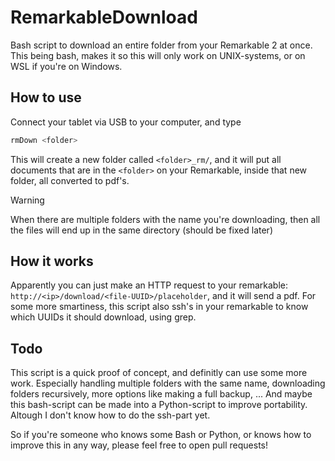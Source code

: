 # RemarkableDownload
Bash script to download an entire folder from your Remarkable 2 at once.
This being bash, makes it so this will only work on UNIX-systems, or on WSL if you're on Windows.


## How to use
Connect your tablet via USB to your computer, and type
```bash
rmDown <folder>
```
This will create a new folder called `<folder>_rm/`, and it will put all documents that are in the `<folder>` on your Remarkable, inside that new folder, all converted to pdf's.

> [!WARNING]
> When there are multiple folders with the name you're downloading, then all the files will end up in the same directory (should be fixed later)


## How it works
Apparently you can just make an HTTP request to your remarkable: `http://<ip>/download/<file-UUID>/placeholder`, and it will send a pdf. 
For some more smartiness, this script also ssh's in your remarkable to know which UUIDs it should download, using grep.


## Todo
This script is a quick proof of concept, and definitly can use some more work. 
Especially handling multiple folders with the same name, downloading folders recursively, more options like making a full backup, ...
And maybe this bash-script can be made into a Python-script to improve portability. Altough I don't know how to do the ssh-part yet.

So if you're someone who knows some Bash or Python, or knows how to improve this in any way, please feel free to open pull requests!
